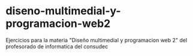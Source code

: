 # diseno-multimedial-y-programacion-web2
Ejercicios para la materia "Diseño multimedial y programacion web 2" del profesorado de informatica del consudec 
